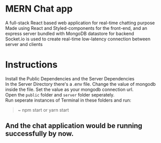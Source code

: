 # MERN Chat app
A full-stack React based web application for real-time chatting purpose <br>
Made using React and Styled-components for the front-end, and an express server bundled with MongoDB datastore for backend <br>
Socket.io is used to create real-time low-latency connection between server and clients <br>

# Instructions

Install the Public Dependencies and the Server Dependencies <br>
In the Server Directory there's a .env file. Change the value of mongodb inside the file. Set the value as your mongodb connection url. <br>
Open the `public` folder and `server` folder seperately. <br>
Run seperate instances of Terminal in these folders and run:
>\~ npm start or yarn start

## And the chat application would be running successfully by now.
